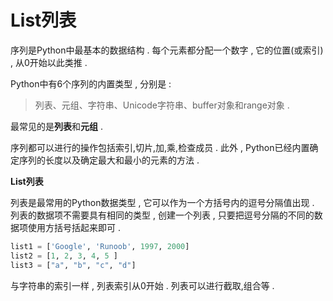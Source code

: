 # List列表

序列是Python中最基本的数据结构 . 每个元素都分配一个数字 , 它的位置\(或索引\) , 从0开始以此类推 .

Python中有6个序列的内置类型 , 分别是 :

> 列表、元组、字符串、Unicode字符串、buffer对象和range对象 .

最常见的是**列表**和**元组** .

序列都可以进行的操作包括索引,切片,加,乘,检查成员 . 此外 , Python已经内置确定序列的长度以及确定最大和最小的元素的方法 .

**List列表**

列表是最常用的Python数据类型 , 它可以作为一个方括号内的逗号分隔值出现 . 列表的数据项不需要具有相同的类型 , 创建一个列表 , 只要把逗号分隔的不同的数据项使用方括号括起来即可 .

```py
list1 = ['Google', 'Runoob', 1997, 2000]
list2 = [1, 2, 3, 4, 5 ]
list3 = ["a", "b", "c", "d"]
```

与字符串的索引一样 , 列表索引从0开始 . 列表可以进行截取,组合等 . 

